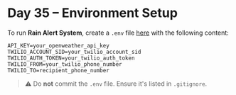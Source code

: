 # Day 35 – Environment Setup

To run **Rain Alert System**, create a `.env` file [here](../Day%2035/) with the following content:

```env
API_KEY=your_openweather_api_key
TWILIO_ACCOUNT_SID=your_twilio_account_sid
TWILIO_AUTH_TOKEN=your_twilio_auth_token
TWILIO_FROM=your_twilio_phone_number
TWILIO_TO=recipient_phone_number
```

> ⚠️ Do **not** commit the `.env` file. Ensure it's listed in `.gitignore`.